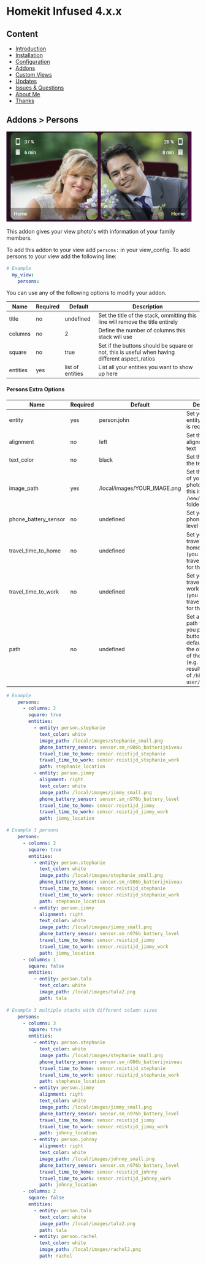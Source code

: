 # Homekit Infused 4.x.x

## Content
- [Introduction](../index.md)
- [Installation](../installation.md)
- [Configuration](../configuration.md)
- [Addons](../addons.md)
- [Custom Views](../custom_views.md)
- [Updates](../updates.md)
- [Issues & Questions](../issues.md)
- [About Me](../about.md)
- [Thanks](../thanks.md)

## Addons > Persons

![Homekit Infused](../images/frontpage-photo.png)

This addon gives your view photo's with information of your family members.

To add this addon to your view add `persons:` in your view_config.
To add persons to your view add the following line:

```yaml
# Example
  my_view:
    persons:
```

You can use any of the following options to modify your addon.

| Name | Required | Default | Description |
|----------------------------------|-------------|----------------------|-----------------------------------------------------------------------------------------------------------------------------------------------------------------------------------|
| title | no | undefined | Set the title of the stack, ommitting this line will remove the title entirely |
| columns | no | 2 | Define the number of columns this stack will use |
| square | no | true | Set if the buttons should be square or not, this is useful when having different aspect_ratios |
| entities | yes | list of entities | List all your entities you want to show up here |

#### Persons Extra Options

| Name | Required | Default | Description |
|----------------------------------|-------------|----------------------|-----------------------------------------------------------------------------------------------------------------------------------------------------------------------------------|
| entity | yes | person.john | Set your person entity here, this is required! |
| alignment | no | left | Set the alignment of the text |
| text_color | no | black | Set the color of the text |
| image_path | yes | /local/images/YOUR_IMAGE.png | Set the location of your persons photo/image, put this in your `/www/images` folder |
| phone_battery_sensor | no | undefined | Set your persons phone battery level entity here |
| travel_time_to_home | no | undefined | Set your persons travel time to home entity here (you must setup travel sensors for this to work) |
| travel_time_to_work | no | undefined | Set your persons travel time to work entity here (you must setup travel sensors for this to work) |
| path | no | undefined | Set a different path for when you press the button, by default it will use the object name of the person (e.g. `john:`, this results in a path of `/hki-user/views/john`) |


```yaml
# Example
    persons:
      - columns: 2
        square: true
        entities:
          - entity: person.stephanie
            text_color: white
            image_path: /local/images/stephanie_small.png
            phone_battery_sensor: sensor.sm_n986b_batterijniveau
            travel_time_to_home: sensor.reistijd_stephanie
            travel_time_to_work: sensor.reistijd_stephanie_work
            path: stephanie_location
          - entity: person.jimmy
            alignment: right
            text_color: white
            image_path: /local/images/jimmy_small.png
            phone_battery_sensor: sensor.sm_n976b_battery_level
            travel_time_to_home: sensor.reistijd_jimmy
            travel_time_to_work: sensor.reistijd_jimmy_work
            path: jimmy_location
```      
```yaml
# Example 3 persons
    persons:
      - columns: 2
        square: true
        entities:
          - entity: person.stephanie
            text_color: white
            image_path: /local/images/stephanie_small.png
            phone_battery_sensor: sensor.sm_n986b_batterijniveau
            travel_time_to_home: sensor.reistijd_stephanie
            travel_time_to_work: sensor.reistijd_stephanie_work
            path: stephanie_location
          - entity: person.jimmy
            alignment: right
            text_color: white
            image_path: /local/images/jimmy_small.png
            phone_battery_sensor: sensor.sm_n976b_battery_level
            travel_time_to_home: sensor.reistijd_jimmy
            travel_time_to_work: sensor.reistijd_jimmy_work
            path: jimmy_location
      - columns: 1
        square: false
        entities:
          - entity: person.tala
            text_color: white
            image_path: /local/images/tala2.png
            path: tala
```   
```yaml
# Example 3 multiple stacks with different column sizes
    persons:
      - columns: 3
        square: true
        entities:
          - entity: person.stephanie
            text_color: white
            image_path: /local/images/stephanie_small.png
            phone_battery_sensor: sensor.sm_n986b_batterijniveau
            travel_time_to_home: sensor.reistijd_stephanie
            travel_time_to_work: sensor.reistijd_stephanie_work
            path: stephanie_location
          - entity: person.jimmy
            alignment: right
            text_color: white
            image_path: /local/images/jimmy_small.png
            phone_battery_sensor: sensor.sm_n976b_battery_level
            travel_time_to_home: sensor.reistijd_jimmy
            travel_time_to_work: sensor.reistijd_jimmy_work
            path: johnny_location
          - entity: person.johnny
            alignment: right
            text_color: white
            image_path: /local/images/johnny_small.png
            phone_battery_sensor: sensor.sm_n976b_battery_level
            travel_time_to_home: sensor.reistijd_johnny
            travel_time_to_work: sensor.reistijd_johnny_work
            path: johnny_location
      - columns: 2
        square: false
        entities:
          - entity: person.tala
            text_color: white
            image_path: /local/images/tala2.png
            path: tala
          - entity: person.rachel
            text_color: white
            image_path: /local/images/rachel2.png
            path: rachel
```   
